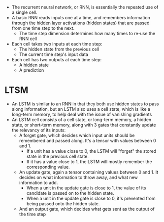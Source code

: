 
* The recurrent neural network, or RNN, is essentially the repeated use of a single cell.
* A basic RNN reads inputs one at a time, and remembers information through the hidden layer activations (hidden states) that are passed from one time step to the next.
  * The time step dimension determines how many times to re-use the RNN cell
* Each cell takes two inputs at each time step:
  * The hidden state from the previous cell
  * The current time step's input data
* Each cell has two outputs at each time step:
  * A hidden state
  * A prediction

# LTSM
* An LSTM is similar to an RNN in that they both use hidden states to pass along information, but an LSTM also uses a cell state, which is like a long-term memory, to help deal with the issue of vanishing gradients
* An LSTM cell consists of a cell state, or long-term memory, a hidden state, or short-term memory, along with 3 gates that constantly update the relevancy of its inputs:
  * A forget gate, which decides which input units should be remembered and passed along. It's a tensor with values between 0 and 1.
    * If a unit has a value close to 0, the LSTM will "forget" the stored state in the previous cell state.
    * If it has a value close to 1, the LSTM will mostly remember the corresponding value.
  * An update gate, again a tensor containing values between 0 and 1. It decides on what information to throw away, and what new information to add.
    * When a unit in the update gate is close to 1, the value of its candidate is passed on to the hidden state.
    * When a unit in the update gate is close to 0, it's prevented from being passed onto the hidden state.
  * And an output gate, which decides what gets sent as the output of the time step
